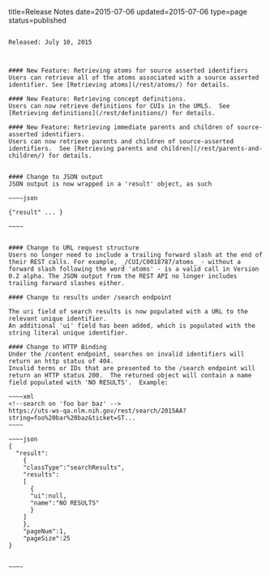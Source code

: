 title=Release Notes
date=2015-07-06
updated=2015-07-06
type=page
status=published
~~~~~~

Released: July 10, 2015



#### New Feature: Retrieving atoms for source asserted identifiers
Users can retrieve all of the atoms associated with a source asserted identifier. See [Retrieving atoms](/rest/atoms/) for details.

#### New Feature: Retrieving concept definitions.
Users can now retrieve definitions for CUIs in the UMLS.  See [Retrieving definitions](/rest/definitions/) for details.

#### New Feature: Retrieving immediate parents and children of source-asserted identifiers.
Users can now retrieve parents and children of source-asserted identifiers.  See [Retrieving parents and children](/rest/parents-and-children/) for details.


#### Change to JSON output
JSON output is now wrapped in a 'result' object, as such

~~~~json

{"result" ... }

~~~~


#### Change to URL request structure
Users no longer need to include a trailing forward slash at the end of their REST calls. For example, _/CUI/C0018787/atoms_ - without a forward slash following the word 'atoms' - is a valid call in Version 0.2 alpha. The JSON output from the REST API no longer includes trailing forward slashes either.

#### Change to results under /search endpoint

The uri field of search results is now populated with a URL to the relevant unique identifier.
An additional 'ui' field has been added, which is populated with the string literal unique identifier.

#### Change to HTTP Binding
Under the /content endpoint, searches on invalid identifiers will return an http status of 404.
Invalid terms or IDs that are presented to the /search endpoint will return an HTTP status 200.  The returned object will contain a name field populated with 'NO RESULTS'.  Example:

~~~~xml
<!--search on 'foo bar baz' -->
https://uts-ws-qa.nlm.nih.gov/rest/search/2015AA?string=foo%20bar%20baz&ticket=ST...
~~~~

~~~~json
{
  "result":
    {
    "classType":"searchResults",
    "results":
    [
      {
      "ui":null,
      "name":"NO RESULTS"
      }
    ]
    },
    "pageNum":1,
    "pageSize":25
}


~~~~


